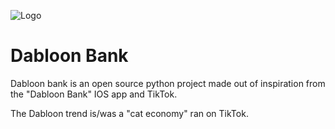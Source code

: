 
![Logo](https://i.ibb.co/NmPbdGp/cat.png)


# Dabloon Bank

Dabloon bank is an open source python project made out of inspiration from the "Dabloon Bank" IOS app and TikTok.

The Dabloon trend is/was a "cat economy" ran on TikTok.
